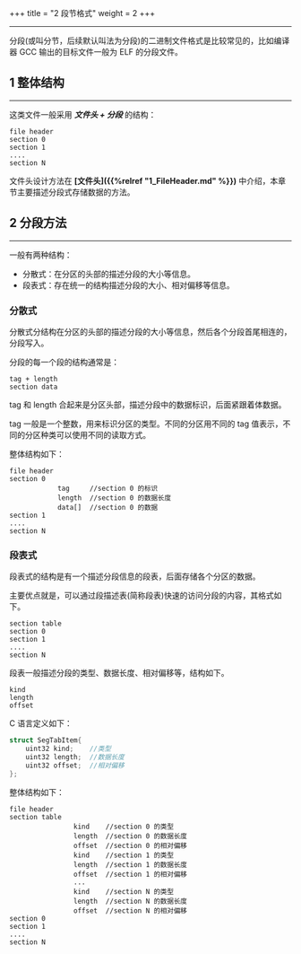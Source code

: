 +++
title = "2 段节格式"
weight = 2
+++

---

分段(或叫分节，后续默认叫法为分段)的二进制文件格式是比较常见的，比如编译器 GCC 输出的目标文件一般为 ELF 的分段文件。

## 1 整体结构
---

这类文件一般采用 ***文件头 + 分段*** 的结构：

    file header 
    section 0
    section 1
    ....
    section N

文件头设计方法在 **[文件头]({{%relref "1_FileHeader.md" %}})** 中介绍，本章节主要描述分段式存储数据的方法。

## 2 分段方法
---

一般有两种结构：
* 分散式：在分区的头部的描述分段的大小等信息。
* 段表式：存在统一的结构描述分段的大小、相对偏移等信息。


### 分散式
分散式分结构在分区的头部的描述分段的大小等信息，然后各个分段首尾相连的，分段写入。

分段的每一个段的结构通常是：

    tag + length
    section data

tag 和 length 合起来是分区头部，描述分段中的数据标识，后面紧跟着体数据。

tag 一般是一个整数，用来标识分区的类型。不同的分区用不同的 tag 值表示，不同的分区种类可以使用不同的读取方式。

整体结构如下：

    file header 
    section 0
                tag     //section 0 的标识
                length  //section 0 的数据长度
                data[]  //section 0 的数据
    section 1
    ....
    section N

### 段表式
段表式的结构是有一个描述分段信息的段表，后面存储各个分区的数据。

主要优点就是，可以通过段描述表(简称段表)快速的访问分段的内容，其格式如下。

    section table
    section 0
    section 1
    ....
    section N

段表一般描述分段的类型、数据长度、相对偏移等，结构如下。

    kind
    length
    offset

C 语言定义如下：

```c++
struct SegTabItem{
    uint32 kind;    //类型
    uint32 length;  //数据长度
    uint32 offset;  //相对偏移
};
```

整体结构如下：

    file header 
    section table
                    kind    //section 0 的类型
                    length  //section 0 的数据长度
                    offset  //section 0 的相对偏移
                    kind    //section 1 的类型
                    length  //section 1 的数据长度
                    offset  //section 1 的相对偏移
                    ...
                    kind    //section N 的类型
                    length  //section N 的数据长度
                    offset  //section N 的相对偏移
    section 0
    section 1
    ....
    section N